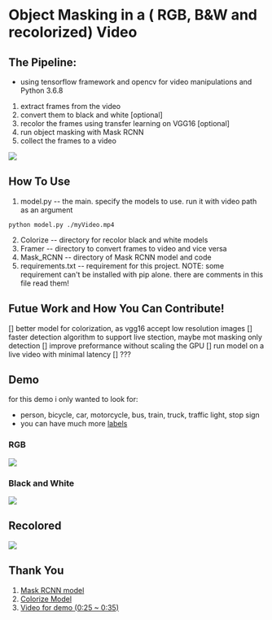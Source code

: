 # Object Masking in a ( RGB, B&W and recolorized) Video

## The Pipeline:
* using tensorflow framework and opencv for video manipulations and Python 3.6.8
1. extract frames from the video
2. convert them to black and white [optional]
3. recolor the frames using transfer learning on VGG16 [optional]
4. run object masking with Mask RCNN
5. collect the frames to a video

<img src="https://i.imgur.com/w0rgKV9.png"/>

## How To Use
1. model.py -- the main. specify the models to use. run it with video path as an argument
```
python model.py ./myVideo.mp4
```

2. Colorize -- directory for recolor black and white models
3. Framer -- directory to convert frames to video and vice versa
4. Mask_RCNN -- directory of Mask RCNN model and code
5. requirements.txt -- requirement for this project.
    NOTE: some requirement can't be installed with pip alone. there are comments in this file read them!

## Futue Work and How You Can Contribute!
[] better model for colorization, as vgg16 accept low resolution images
[] faster detection algorithm to support live stection, maybe mot masking only detection
[] improve preformance without scaling the GPU
[] run model on a live video with minimal latency
[] ???

## Demo
for this demo i only wanted to look for:
* person, bicycle, car, motorcycle, bus, train, truck, traffic light, stop sign
* you can have much more <a href="https://github.com/michaeleh/colorized-video-masking/blob/master/Mask_RCNN/api/class_config.py">labels<a/>
    
### RGB
<img src="https://media.giphy.com/media/fUGxDnnnMGBVbzjkwM/giphy.gif"/>

### Black and White
<img src="https://media.giphy.com/media/JO3wCbZ0JkjhLjwca2/giphy.gif"/>

## Recolored
<img src="https://media.giphy.com/media/lSfwCGI8YSCPfFauEb/giphy.gif"/>
    
    
## Thank You
1. <a href="https://github.com/matterport/Mask_RCNN">Mask RCNN model</a>
2. <a href="https://github.com/sksq96/cnn-colorize">Colorize Model</a>
3. <a href="https://youtu.be/f7TLW6qeX4M">Video for demo (0:25 ~ 0:35)</a>
